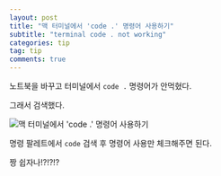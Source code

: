 ```yaml
---
layout: post
title: "맥 터미널에서 'code .' 명령어 사용하기"
subtitle: "terminal code . not working"
categories: tip
tag: tip
comments: true
---
```


노트북을 바꾸고 터미널에서 `code .` 명령어가 안먹혔다.

그래서 검색했다.

![맥 터미널에서 'code .' 명령어 사용하기](https://ellie-shim.github.io/assets/img/docs/terminal-code-dot-not-working.png)

명령 팔레트에서 `code` 검색 후 명령어 사용만 체크해주면 된다.

짱 쉽자나!?!?!?

